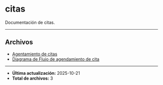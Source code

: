 # citas

Documentación de citas.

---

## Archivos

- [Agentamiento de citas](./agendarCita.md)
- [Diagrama de Flujo de agendamiento de cita](./agendarCita.md)

---

- **Última actualización:** 2025-10-21
- **Total de archivos:** 3
